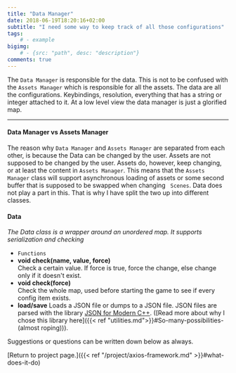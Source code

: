 ```yaml
---
title: "Data Manager"
date: 2018-06-19T18:20:16+02:00
subtitle: "I need some way to keep track of all those configurations"
tags: 
    # - example
bigimg: 
    # - {src: "path", desc: "description"}
comments: true
---
```

The `Data Manager` is responsible for the data. This is not to be confused with the `Assets Manager` which is responsible for all the assets. The data are all the configurations. Keybindings, resolution, everything that has a string or integer attached to it. At a low level view the data manager is just a glorified map.
<!--more-->

___

#### Data Manager vs Assets Manager
The reason why `Data Manager` and `Assets Manager` are separated from each other, is because the Data can be changed by the user. Assets are not supposed to be changed by the user. Assets do, however, keep changing, or at least the content in `Assets Manager`. This means that the `Assets Manager` class will support asynchronous loading of assets or some second buffer that is supposed to be swapped when changing ` Scenes`. Data does not play a part in this. That is why I have split the two up into different classes.

#### Data
_The Data class is a wrapper around an unordered map. It supports serialization and checking_

- `Functions`
- **void check(name, value, force)**  
Check a certain value. If force is true, force the change, else change only if it doesn't exist.
- **void check(force)**  
Check the whole map, used before starting the game to see if every config item exists.
- **load/save**
Loads a JSON file or dumps to a JSON file. JSON files are parsed with the library [JSON for Modern C++](https://nlohmann.github.io/json/). ([Read more about why I chose this library here]({{< ref "utilities.md">}}#So-many-possibilities-(almost roping))).

Suggestions or questions can be written down below as always.

[Return to project page.]({{< ref "/project/axios-framework.md" >}}#what-does-it-do)
